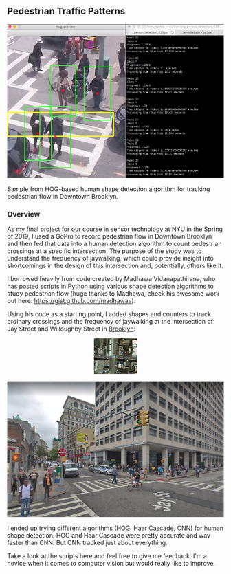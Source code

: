 ## Pedestrian Traffic Patterns

![alt text](images/sample.png)

Sample from HOG-based human shape detection algorithm for tracking pedestrian flow in Downtown Brooklyn.

### Overview 

As my final project for our course in sensor technology at NYU in the Spring of 2019, I used a GoPro to record pedestrian flow in Downtown Brooklyn and then fed that data into a human detection algorithm to count pedestrian crossings at a specific intersection. The purpose of the study was to understand the frequency of jaywalking, which could provide insight into shortcomings in the design of this intersection and, potentially, others like it.

I borrowed heavily from code created by Madhawa Vidanapathirana, who has posted scripts in Python using various shape detection algorithms to study pedestrian flow (huge thanks to Madhawa, check his awesome work out here: https://gist.github.com/madhawav). 

Using his code as a starting point, I added shapes and counters to track ordinary crossings and the frequency of jaywalking at the intersection of Jay Street and Willoughby Street in [Brooklyn](https://www.google.com/maps/place/Jay+St+-+MetroTech+Station/@40.6922507,-73.9878264,19z/data=!3m1!4b1!4m5!3m4!1s0x89c25a4b934481c7:0x4f37e8720aab325!8m2!3d40.6922507!4d-73.9872792 "Brooklyn"):

<p align="center">
  <img src="images/overhead.png" width="100">
</p>

![alt text](images/street.png)

I ended up trying different algorithms (HOG, Haar Cascade, CNN) for human shape detection. HOG and Haar Cascade were pretty accurate and way faster than CNN. But CNN tracked just about everything.

Take a look at the scripts here and feel free to give me feedback. I'm a novice when it comes to computer vision but would really like to improve.